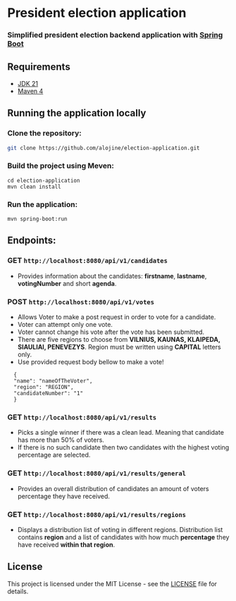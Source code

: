 # President election application

### Simplified president election backend application with [Spring Boot](https://spring.io/projects/spring-boot)

## Requirements
* [JDK 21](https://www.oracle.com/java/technologies/downloads/#java21)
* [Maven 4](https://maven.apache.org/)

## Running the application locally

### Clone the repository:
```bash
git clone https://github.com/alojine/election-application.git
```

### Build the project using Meven:
```
cd election-application
mvn clean install
```

### Run the application:
```
mvn spring-boot:run
```


## Endpoints:

### GET ```http://localhost:8080/api/v1/candidates```
*  Provides information about the candidates: **firstname**, **lastname**, **votingNumber** and short **agenda**. 

### POST ```http://localhost:8080/api/v1/votes```
* Allows Voter to make a post request in order to vote for a candidate.
* Voter can attempt only one vote.
* Voter cannot change his vote after the vote has been submitted.
* There are five regions to choose from **VILNIUS, KAUNAS, KLAIPEDA, SIAULIAI, PENEVEZYS**. Region must be written using **CAPITAL** letters only.
* Use provided request body bellow to make a vote!
```
  {
  "name": "nameOfTheVoter",
  "region": "REGION",
  "candidateNumber": "1"
  }
```

### GET ```http://localhost:8080/api/v1/results```
* Picks a single winner if there was a clean lead. Meaning that candidate has more than 50% of voters.
* If there is no such candidate then two candidates with the highest voting percentage are selected.

### GET ```http://localhost:8080/api/v1/results/general```
* Provides an overall distribution of candidates an amount of voters percentage they have received.

### GET ```http://localhost:8080/api/v1/results/regions```
* Displays a distribution list of voting in different regions. Distribution list contains **region** and a list of candidates with how much **percentage** they have received **within that region**.

## License

This project is licensed under the MIT License - see the [LICENSE](LICENSE) file for details.